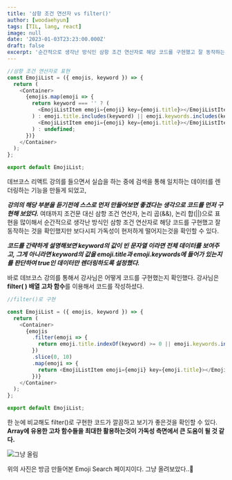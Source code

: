 ```yaml
---
title: '삼항 조건 연산자 vs filter()'
author: [woodaehyun]
tags: [TIL, lang, react]
image: null
date: '2023-01-03T23:23:00.000Z'
draft: false
excerpt: '순간적으로 생각난 방식인 삼항 조건 연산자로 해당 코드를 구현했고 잘 동작하는 것을 확인했지만 보다시피 가독성이 현저하게 떨어지는것을 확인할 수 있다. 강사님은 어떻게 코드를 구현했는지 확인했다.'
---
```


```javascript
//삼항 조건 연산자로 표현
const EmojiList = ({ emojis, keyword }) => {
  return (
    <Container>
      {emojis.map(emoji => {
        return keyword === '' ? (
          <EmojiListItem emoji={emoji} key={emoji.title}></EmojiListItem>
        ) : emoji.title.includes(keyword) || emoji.keywords.includes(keyword) ? (
          <EmojiListItem emoji={emoji} key={emoji.title}></EmojiListItem>
        ) : undefined;
      })}
    </Container>
  );
};

export default EmojiList;
```

데브코스 리액트 강의를 들으면서 실습을 하는 중에 검색을 통해 일치하는 데이터를 렌더링하는 기능을 만들게 되었고,

_**강의의 해당 부분을 듣기전에 스스로 먼저 만들어보면 좋겠다는 생각으로 코드를 먼저 구현해 보았다.**_ 여태까지 조건문 대신 삼항 조건 연산자, 논리 곱(&&), 논리 합(||)으로 표현을 많이해서 순간적으로 생각난 방식인 삼항 조건 연산자로 해당 코드를 구현했고 잘 동작하는 것을 확인했지만 보다시피 가독성이 현저하게 떨어지는것을 확인할 수 있다.

_**코드를 간략하게 설명해보면 keyword의 값이 빈 문자열 이라면 전체 데이터를 보여주고, 그게 아니라면 keyword의 값을 emoji.title과 emoji.keywords에 들어가 있는지를 판단하여 true인 데이터만 렌더링하도록 설정했다.**_

바로 데브코스 강의를 통해서 강사님은 어떻게 코드를 구현했는지 확인했다. 강사님은 **filter( ) 배열 고차 함수**를 이용해서 코드를 작성하셨다.

```javascript
//filter()로 구현

const EmojiList = ({ emojis, keyword }) => {
  return (
    <Container>
      {emojis
        .filter(emoji => {
          return emoji.title.indexOf(keyword) >= 0 || emoji.keywords.indexOf(keyword) >= 0;
        })
        .slice(0, 10)
        .map(emoji => {
          return <EmojiListItem emoji={emoji} key={emoji.title}></EmojiListItem>;
        })}
    </Container>
  );
};

export default EmojiList;
```

한 눈에 비교해도 filter()로 구현한 코드가 깔끔하고 보기가 좋은것을 확인할 수 있다. **Array에 유용한 고차 함수들을 최대한 활용하는것이 가독성 측면에서 큰 도움이 될 것 같다.**

![그냥 올림](https://img1.daumcdn.net/thumb/R1280x0/?scode=mtistory2&fname=https%3A%2F%2Fblog.kakaocdn.net%2Fdn%2FqOWbV%2FbtrUgjziuKw%2F2Oazzz1oTkdTq3GIXAndOK%2Fimg.png, '그냥 올림')

위의 사진은 방금 만들어본 Emoji Search 페이지이다. 그냥 올려보았다..🥲
